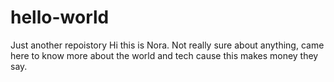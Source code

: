# hello-world
Just another repoistory
Hi this is Nora. Not really sure about anything, came here to know more about the world and tech cause this makes money they say.
